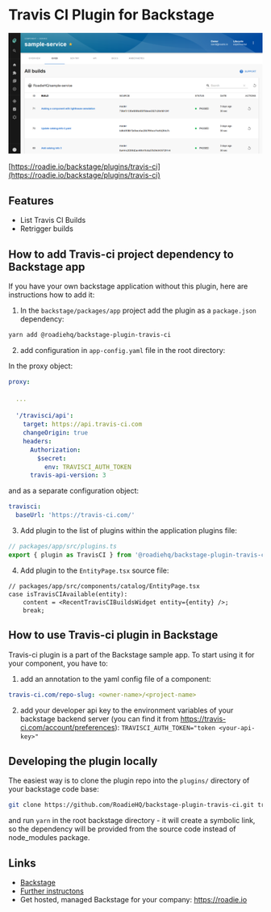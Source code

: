 # Travis CI Plugin for Backstage

![a list of builds in the Travis CI plugin for Backstage](./docs/travis-ci-plugin-1642x1027.png)

[https://roadie.io/backstage/plugins/travis-ci](https://roadie.io/backstage/plugins/travis-ci)

## Features

- List Travis CI Builds
- Retrigger builds

## How to add Travis-ci project dependency to Backstage app

If you have your own backstage application without this plugin, here are instructions how to add it:

1. In the `backstage/packages/app` project add the plugin as a `package.json` dependency:

```bash
yarn add @roadiehq/backstage-plugin-travis-ci
```

2. add configuration in `app-config.yaml` file in the root directory:

In the proxy object: 
```yml
proxy:

  ...

  '/travisci/api':
    target: https://api.travis-ci.com
    changeOrigin: true
    headers:
      Authorization:
        $secret:
          env: TRAVISCI_AUTH_TOKEN
      travis-api-version: 3
```

and as a separate configuration object:
```yml
travisci:
  baseUrl: 'https://travis-ci.com/'
```

3. Add plugin to the list of plugins within the application plugins file:

```ts
// packages/app/src/plugins.ts
export { plugin as TravisCI } from '@roadiehq/backstage-plugin-travis-ci';
```

4. Add plugin to the `EntityPage.tsx` source file:

```tsx
// packages/app/src/components/catalog/EntityPage.tsx
case isTravisCIAvailable(entity):
    content = <RecentTravisCIBuildsWidget entity={entity} />;
    break;
```

## How to use Travis-ci plugin in Backstage

Travis-ci plugin is a part of the Backstage sample app. To start using it for your component, you have to:

1. add an annotation to the yaml config file of a component:

```yml
travis-ci.com/repo-slug: <owner-name>/<project-name>
```

2. add your developer api key to the environment variables of your backstage backend server (you can find it from https://travis-ci.com/account/preferences):
   `TRAVISCI_AUTH_TOKEN="token <your-api-key>"`

## Developing the plugin locally

The easiest way is to clone the plugin repo into the `plugins/` directory of your backstage code base:

```sh
git clone https://github.com/RoadieHQ/backstage-plugin-travis-ci.git travis-ci
```

and run `yarn` in the root backstage directory - it will create a symbolic link, so the dependency will be provided from the source code instead of node_modules package.

## Links

- [Backstage](https://backstage.io)
- [Further instructons](https://roadie.io/backstage/plugins/travis-ci/)
- Get hosted, managed Backstage for your company: https://roadie.io
